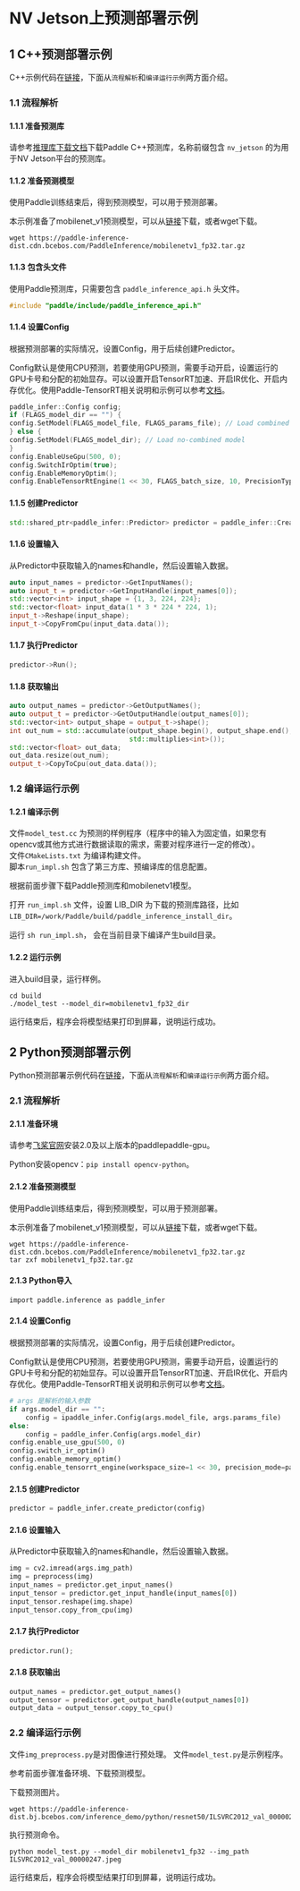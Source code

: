 # NV Jetson上预测部署示例

## 1 C++预测部署示例

C++示例代码在[链接](https://github.com/PaddlePaddle/Paddle-Inference-Demo/tree/master/c%2B%2B/cuda_linux_demo)，下面从`流程解析`和`编译运行示例`两方面介绍。

### 1.1 流程解析

#### 1.1.1 准备预测库

请参考[推理库下载文档](https://www.paddlepaddle.org.cn/documentation/docs/zh/develop/guides/05_inference_deployment/inference/build_and_install_lib_cn.html)下载Paddle C++预测库，名称前缀包含 `nv_jetson` 的为用于NV Jetson平台的预测库。

#### 1.1.2 准备预测模型

使用Paddle训练结束后，得到预测模型，可以用于预测部署。

本示例准备了mobilenet_v1预测模型，可以从[链接](https://paddle-inference-dist.cdn.bcebos.com/PaddleInference/mobilenetv1_fp32.tar.gz)下载，或者wget下载。

```shell
wget https://paddle-inference-dist.cdn.bcebos.com/PaddleInference/mobilenetv1_fp32.tar.gz
```

#### 1.1.3 包含头文件

使用Paddle预测库，只需要包含 `paddle_inference_api.h` 头文件。

```cpp
#include "paddle/include/paddle_inference_api.h"
```

#### 1.1.4 设置Config

根据预测部署的实际情况，设置Config，用于后续创建Predictor。

Config默认是使用CPU预测，若要使用GPU预测，需要手动开启，设置运行的GPU卡号和分配的初始显存。可以设置开启TensorRT加速、开启IR优化、开启内存优化。使用Paddle-TensorRT相关说明和示例可以参考[文档](https://paddle-inference.readthedocs.io/en/master/optimize/paddle_trt.html)。

```cpp
paddle_infer::Config config;
if (FLAGS_model_dir == "") {
config.SetModel(FLAGS_model_file, FLAGS_params_file); // Load combined model
} else {
config.SetModel(FLAGS_model_dir); // Load no-combined model
}
config.EnableUseGpu(500, 0);
config.SwitchIrOptim(true);
config.EnableMemoryOptim();
config.EnableTensorRtEngine(1 << 30, FLAGS_batch_size, 10, PrecisionType::kFloat32, false, false);
```

#### 1.1.5 创建Predictor

```cpp
std::shared_ptr<paddle_infer::Predictor> predictor = paddle_infer::CreatePredictor(config);
```

#### 1.1.6 设置输入

从Predictor中获取输入的names和handle，然后设置输入数据。

```cpp
auto input_names = predictor->GetInputNames();
auto input_t = predictor->GetInputHandle(input_names[0]);
std::vector<int> input_shape = {1, 3, 224, 224};
std::vector<float> input_data(1 * 3 * 224 * 224, 1);
input_t->Reshape(input_shape);
input_t->CopyFromCpu(input_data.data());
```

#### 1.1.7 执行Predictor

```cpp
predictor->Run();
```

#### 1.1.8 获取输出

```cpp
auto output_names = predictor->GetOutputNames();
auto output_t = predictor->GetOutputHandle(output_names[0]);
std::vector<int> output_shape = output_t->shape();
int out_num = std::accumulate(output_shape.begin(), output_shape.end(), 1,
                              std::multiplies<int>());
std::vector<float> out_data;
out_data.resize(out_num);
output_t->CopyToCpu(out_data.data());
```

### 1.2 编译运行示例

#### 1.2.1 编译示例

文件`model_test.cc` 为预测的样例程序（程序中的输入为固定值，如果您有opencv或其他方式进行数据读取的需求，需要对程序进行一定的修改）。    
文件`CMakeLists.txt` 为编译构建文件。   
脚本`run_impl.sh` 包含了第三方库、预编译库的信息配置。

根据前面步骤下载Paddle预测库和mobilenetv1模型。

打开 `run_impl.sh` 文件，设置 LIB_DIR 为下载的预测库路径，比如 `LIB_DIR=/work/Paddle/build/paddle_inference_install_dir`。

运行 `sh run_impl.sh`， 会在当前目录下编译产生build目录。

#### 1.2.2 运行示例

进入build目录，运行样例。

```shell
cd build
./model_test --model_dir=mobilenetv1_fp32_dir
```

运行结束后，程序会将模型结果打印到屏幕，说明运行成功。

## 2 Python预测部署示例

Python预测部署示例代码在[链接](https://github.com/PaddlePaddle/Paddle-Inference-Demo/tree/master/python/cuda_linux_demo)，下面从`流程解析`和`编译运行示例`两方面介绍。

### 2.1 流程解析

#### 2.1.1 准备环境

请参考[飞桨官网](https://www.paddlepaddle.org.cn/)安装2.0及以上版本的paddlepaddle-gpu。

Python安装opencv：`pip install opencv-python`。

#### 2.1.2 准备预测模型

使用Paddle训练结束后，得到预测模型，可以用于预测部署。

本示例准备了mobilenet_v1预测模型，可以从[链接](https://paddle-inference-dist.cdn.bcebos.com/PaddleInference/mobilenetv1_fp32.tar.gz)下载，或者wget下载。

```shell
wget https://paddle-inference-dist.cdn.bcebos.com/PaddleInference/mobilenetv1_fp32.tar.gz
tar zxf mobilenetv1_fp32.tar.gz
```

#### 2.1.3 Python导入

```
import paddle.inference as paddle_infer
```

#### 2.1.4 设置Config

根据预测部署的实际情况，设置Config，用于后续创建Predictor。

Config默认是使用CPU预测，若要使用GPU预测，需要手动开启，设置运行的GPU卡号和分配的初始显存。可以设置开启TensorRT加速、开启IR优化、开启内存优化。使用Paddle-TensorRT相关说明和示例可以参考[文档](https://paddle-inference.readthedocs.io/en/master/optimize/paddle_trt.html)。

```python
# args 是解析的输入参数
if args.model_dir == "":
    config = ipaddle_infer.Config(args.model_file, args.params_file)
else:
    config = paddle_infer.Config(args.model_dir)
config.enable_use_gpu(500, 0)
config.switch_ir_optim()
config.enable_memory_optim()
config.enable_tensorrt_engine(workspace_size=1 << 30, precision_mode=paddle_infer.PrecisionType.Float32,max_batch_size=1, min_subgraph_size=5, use_static=False, use_calib_mode=False)
```

#### 2.1.5 创建Predictor

```python
predictor = paddle_infer.create_predictor(config)
```

#### 2.1.6 设置输入

从Predictor中获取输入的names和handle，然后设置输入数据。

```python
img = cv2.imread(args.img_path)
img = preprocess(img)
input_names = predictor.get_input_names()
input_tensor = predictor.get_input_handle(input_names[0])
input_tensor.reshape(img.shape)
input_tensor.copy_from_cpu(img)
```

#### 2.1.7 执行Predictor

```python
predictor.run();
```

#### 2.1.8 获取输出

```python
output_names = predictor.get_output_names()
output_tensor = predictor.get_output_handle(output_names[0])
output_data = output_tensor.copy_to_cpu()
```

### 2.2 编译运行示例

文件`img_preprocess.py`是对图像进行预处理。
文件`model_test.py`是示例程序。

参考前面步骤准备环境、下载预测模型。

下载预测图片。

```shell
wget https://paddle-inference-dist.bj.bcebos.com/inference_demo/python/resnet50/ILSVRC2012_val_00000247.jpeg
```

执行预测命令。

```
python model_test.py --model_dir mobilenetv1_fp32 --img_path ILSVRC2012_val_00000247.jpeg
```

运行结束后，程序会将模型结果打印到屏幕，说明运行成功。
